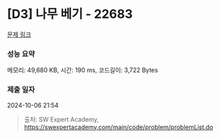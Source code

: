 # [D3] 나무 베기 - 22683 

[문제 링크](https://swexpertacademy.com/main/code/problem/problemDetail.do?contestProbId=AZIyCYJ6p30DFAQP) 

### 성능 요약

메모리: 49,680 KB, 시간: 190 ms, 코드길이: 3,722 Bytes

### 제출 일자

2024-10-06 21:54



> 출처: SW Expert Academy, https://swexpertacademy.com/main/code/problem/problemList.do